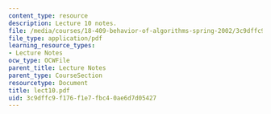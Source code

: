 ```yaml
---
content_type: resource
description: Lecture 10 notes.
file: /media/courses/18-409-behavior-of-algorithms-spring-2002/3c9dffc9f176f1e7fbc40ae6d7d05427_lect10.pdf
file_type: application/pdf
learning_resource_types:
- Lecture Notes
ocw_type: OCWFile
parent_title: Lecture Notes
parent_type: CourseSection
resourcetype: Document
title: lect10.pdf
uid: 3c9dffc9-f176-f1e7-fbc4-0ae6d7d05427
---
```

